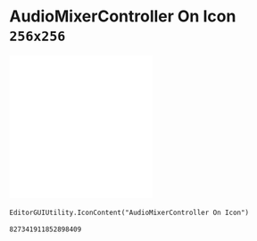 # AudioMixerController On Icon `256x256`
<img src="/img/AudioMixerController%20On%20Icon.png" width=256 height=256>

``` CSharp
EditorGUIUtility.IconContent("AudioMixerController On Icon")
```
```
827341911852898409
```
